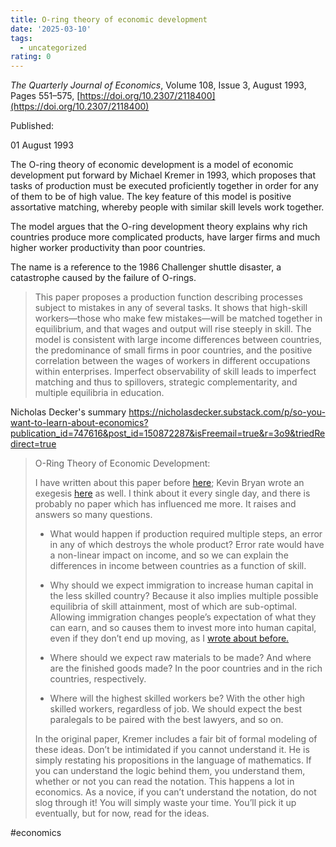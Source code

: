 ```yaml
---
title: O-ring theory of economic development
date: '2025-03-10'
tags:
  - uncategorized
rating: 0
---
```



_The Quarterly Journal of Economics_, Volume 108, Issue 3, August 1993, Pages 551–575, [https://doi.org/10.2307/2118400](https://doi.org/10.2307/2118400)

Published:

01 August 1993

The O-ring theory of economic development is a model of economic development put forward by Michael Kremer in 1993, which proposes that tasks of production must be executed proficiently together in order for any of them to be of high value. The key feature of this model is positive assortative matching, whereby people with similar skill levels work together.

The model argues that the O-ring development theory explains why rich countries produce more complicated products, have larger firms and much higher worker productivity than poor countries.

The name is a reference to the 1986 Challenger shuttle disaster, a catastrophe caused by the failure of O-rings. 

> This paper proposes a production function describing processes subject to mistakes in any of several tasks. It shows that high-skill workers—those who make few mistakes—will be matched together in equilibrium, and that wages and output will rise steeply in skill. The model is consistent with large income differences between countries, the predominance of small firms in poor countries, and the positive correlation between the wages of workers in different occupations within enterprises. Imperfect observability of skill leads to imperfect matching and thus to spillovers, strategic complementarity, and multiple equilibria in education.

Nicholas Decker's summary
https://nicholasdecker.substack.com/p/so-you-want-to-learn-about-economics?publication_id=747616&post_id=150872287&isFreemail=true&r=3o9&triedRedirect=true

> O-Ring Theory of Economic Development: 
> 
> I have written about this paper before [here](https://nicholasdecker.substack.com/p/the-o-ring-theory-of-economic-development); Kevin Bryan wrote an exegesis [here](https://afinetheorem.wordpress.com/2011/05/21/the-o-ring-theory-of-economic-development-m-kremer-1993/) as well. I think about it every single day, and there is probably no paper which has influenced me more. It raises and answers so many questions. 
> 
> - What would happen if production required multiple steps, an error in any of which destroys the whole product? Error rate would have a non-linear impact on income, and so we can explain the differences in income between countries as a function of skill. 
>     
> - Why should we expect immigration to increase human capital in the less skilled country? Because it also implies multiple possible equilibria of skill attainment, most of which are sub-optimal. Allowing immigration changes people’s expectation of what they can earn, and so causes them to invest more into human capital, even if they don’t end up moving, as I [wrote about before.](https://nicholasdecker.substack.com/p/brain-drain-is-probably-just-totally)
>     
> - Where should we expect raw materials to be made? And where are the finished goods made? In the poor countries and in the rich countries, respectively.
>     
> - Where will the highest skilled workers be? With the other high skilled workers, regardless of job. We should expect the best paralegals to be paired with the best lawyers, and so on.
>     
> 
> In the original paper, Kremer includes a fair bit of formal modeling of these ideas. Don’t be intimidated if you cannot understand it. He is simply restating his propositions in the language of mathematics. If you can understand the logic behind them, you understand them, whether or not you can read the notation. This happens a lot in economics. As a novice, if you can’t understand the notation, do not slog through it! You will simply waste your time. You’ll pick it up eventually, but for now, read for the ideas.
> 

#economics 
